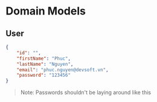 # Domain Models

## User

```json
{
    "id": "",
    "firstName": "Phuc",
    "lastName": "Nguyen",
    "email": "phuc.nguyen@devsoft.vn",
    "password": "123456"
}
```

> Note: Passwords shouldn't be laying around like this
